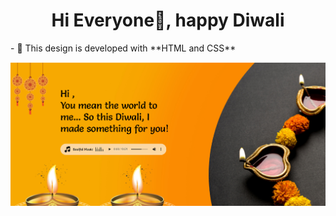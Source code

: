 <h1 align="center">Hi Everyone👋, happy Diwali</h1>
- 🌱 This design is developed with **HTML and CSS**

  ![logo](https://github.com/Shahzad33/diwaliWishes/blob/main/diwaliWishes.png)
